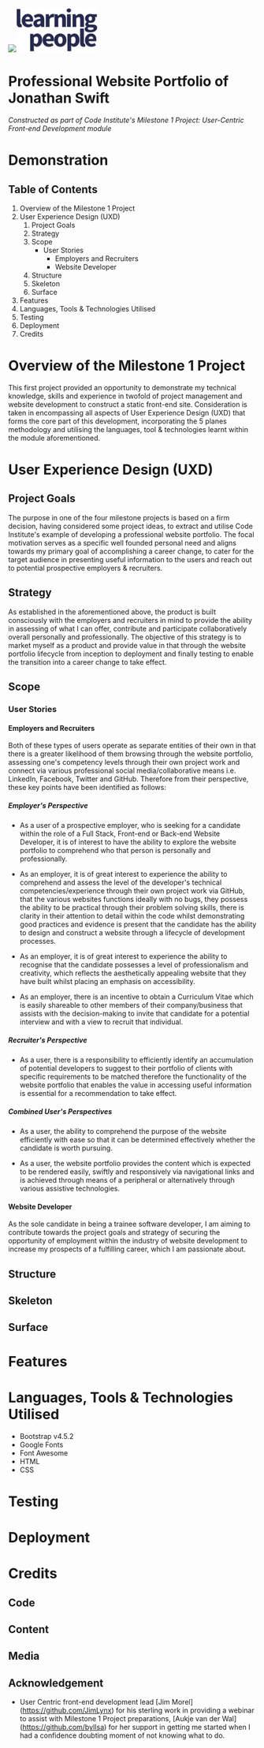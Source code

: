 <img src="https://codeinstitute.s3.amazonaws.com/fullstack/ci_logo_small.png" style="margin: 0;"><img src="assets/images/learning-people-logo.png" style="margin: 0;">

# Professional Website Portfolio of Jonathan Swift
*Constructed as part of Code Institute's Milestone 1 Project: User-Centric Front-end Development module*

# Demonstration
<!-- Image of website portfolio responsiveness -->

## Table of Contents

1. Overview of the Milestone 1 Project
2. User Experience Design (UXD)
   1. Project Goals
   2. Strategy
   3. Scope
      * User Stories
        * Employers and Recruiters
        * Website Developer
   4. Structure
   5. Skeleton
   6. Surface
3. Features
4. Languages, Tools & Technologies Utilised
5. Testing
6. Deployment
7. Credits

# Overview of the Milestone 1 Project

This first project provided an opportunity to demonstrate my technical knowledge, skills and experience in twofold of project management and website development to construct a static front-end site. Consideration is taken in encompassing all aspects of User Experience Design (UXD) that forms the core part of this development, incorporating the 5 planes methodology and utilising the languages, tool & technologies learnt within the module aforementioned.

# User Experience Design (UXD)

## Project Goals

The purpose in one of the four milestone projects is based on a firm decision, having considered some project ideas, to extract and utilise Code Institute's example of developing a professional website portfolio. The focal motivation serves as a specific well founded personal need and aligns towards my primary goal of accomplishing a career change, to cater for the target audience in presenting useful information to the users and reach out to potential prospective employers & recruiters.

## Strategy

As established in the aforementioned above, the product is built consciously with the employers and recruiters in mind to provide the ability in assessing of what I can offer, contribute and participate collaboratively overall personally and professionally. The objective of this strategy is to market myself as a product and provide value in that through the website portfolio lifecycle from inception to deployment and finally testing to enable the transition into a career change to take effect.

## Scope

### User Stories

#### Employers and Recruiters

Both of these types of users operate as separate entities of their own in that there is a greater likelihood of them browsing through the website portfolio, assessing one's competency levels through their own project work and connect via various professional social media/collaborative means i.e. LinkedIn, Facebook, Twitter and GitHub. Therefore from their perspective, these key points have been identified as follows:

##### *Employer's Perspective*

* As a user of a prospective employer, who is seeking for a candidate within the role of a Full Stack, Front-end or Back-end Website Developer, it is of interest to have the ability to explore the website portfolio to comprehend who that person is personally and professionally.

* As an employer, it is of great interest to experience the ability to comprehend and assess the level of the developer's technical competencies/experience through their own project work via GitHub, that the various websites functions ideally with no bugs, they possess the ability to be practical through their problem solving skills, there is clarity in their attention to detail within the code whilst demonstrating good practices and evidence is present that the candidate has the ability to design and construct a website through a lifecycle of development processes.

* As an employer, it is of great interest to experience the ability to recognise that the candidate possesses a level of professionalism and creativity, which reflects the aesthetically appealing website that they have built whilst placing an emphasis on accessibility.

* As an employer, there is an incentive to obtain a Curriculum Vitae which is easily shareable to other members of their company/business that assists with the decision-making to invite that candidate for a potential interview and with a view to recruit that individual.

##### *Recruiter's Perspective*

* As a user, there is a responsibility to efficiently identify an accumulation of potential developers to suggest to their portfolio of clients with specific requirements to be matched therefore the functionality of the website portfolio that enables the value in accessing useful information is essential for a recommendation to take effect.

##### *Combined User's Perspectives*

* As a user, the ability to comprehend the purpose of the website efficiently with ease so that it can be determined effectively whether the candidate is worth pursuing.

* As a user, the website portfolio provides the content which is expected to be rendered easily, swiftly and responsively via navigational links and is achieved through means of a peripheral or alternatively through various assistive technologies.

#### Website Developer 

As the sole candidate in being a trainee software developer, I am aiming to contribute towards the project goals and strategy of securing the opportunity of employment within the industry of website development to increase my prospects of a fulfilling career, which I am passionate about.

## Structure

## Skeleton

## Surface

# Features

# Languages, Tools & Technologies Utilised

* Bootstrap v4.5.2
* Google Fonts
* Font Awesome
* HTML
* CSS

# Testing

# Deployment

# Credits

## Code

## Content

## Media

## Acknowledgement

* User Centric front-end development lead [Jim Morel] (https://github.com/JimLynx) for his sterling work in providing a webinar to assist with Milestone 1 Project preparations, [Aukje van der Wal] (https://github.com/byIlsa) for her support in getting me started when I had a confidence doubting moment of not knowing what to do.
